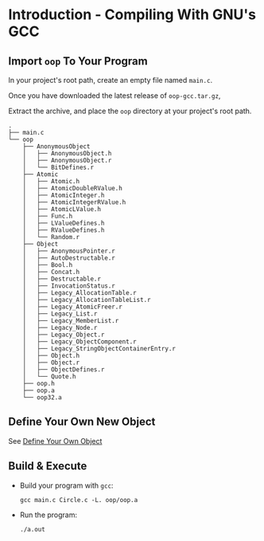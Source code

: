 # Introduction - Compiling With GNU's GCC

## Import `oop` To Your Program

In your project's root path, create an empty file named `main.c`.

Once you have downloaded the latest release of `oop-gcc.tar.gz`,

Extract the archive, and place the `oop` directory at your project's root path.
```
.
├── main.c
└── oop
    ├── AnonymousObject
    │   ├── AnonymousObject.h
    │   ├── AnonymousObject.r
    │   └── BitDefines.r
    ├── Atomic
    │   ├── Atomic.h
    │   ├── AtomicDoubleRValue.h
    │   ├── AtomicInteger.h
    │   ├── AtomicIntegerRValue.h
    │   ├── AtomicLValue.h
    │   ├── Func.h
    │   ├── LValueDefines.h
    │   ├── RValueDefines.h
    │   └── Random.r
    ├── Object
    │   ├── AnonymousPointer.r
    │   ├── AutoDestructable.r
    │   ├── Bool.h
    │   ├── Concat.h
    │   ├── Destructable.r
    │   ├── InvocationStatus.r
    │   ├── Legacy_AllocationTable.r
    │   ├── Legacy_AllocationTableList.r
    │   ├── Legacy_AtomicFreer.r
    │   ├── Legacy_List.r
    │   ├── Legacy_MemberList.r
    │   ├── Legacy_Node.r
    │   ├── Legacy_Object.r
    │   ├── Legacy_ObjectComponent.r
    │   ├── Legacy_StringObjectContainerEntry.r
    │   ├── Object.h
    │   ├── Object.r
    │   ├── ObjectDefines.r
    │   └── Quote.h    
    ├── oop.h
    ├── oop.a
    └── oop32.a
```

## Define Your Own New Object

See [Define Your Own Object](DefineYourOwnObject.md)

## Build & Execute

- Build your program with `gcc`:

  ```
  gcc main.c Circle.c -L. oop/oop.a
  ```

- Run the program:

  ```
  ./a.out
  ```
